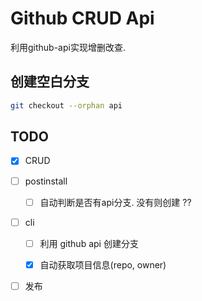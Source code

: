 # Github CRUD Api

利用github-api实现增删改查.

## 创建空白分支

```bash
git checkout --orphan api
```

## TODO

- [x] CRUD

- [ ] postinstall
  - [ ] 自动判断是否有api分支. 没有则创建 ??
  
- [ ] cli
  - [ ] 利用 github api 创建分支

  - [x] 自动获取项目信息(repo, owner)

- [ ] 发布
